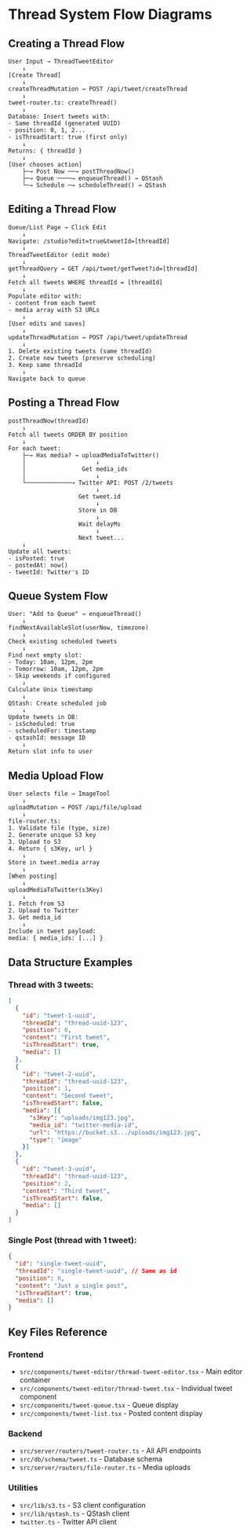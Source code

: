 # Thread System Flow Diagrams

## Creating a Thread Flow

```
User Input → ThreadTweetEditor
    ↓
[Create Thread]
    ↓
createThreadMutation → POST /api/tweet/createThread
    ↓
tweet-router.ts: createThread()
    ↓
Database: Insert tweets with:
- Same threadId (generated UUID)
- position: 0, 1, 2...
- isThreadStart: true (first only)
    ↓
Returns: { threadId }
    ↓
[User chooses action]
    ├─→ Post Now ──→ postThreadNow()
    ├─→ Queue ────→ enqueueThread() → QStash
    └─→ Schedule ─→ scheduleThread() → QStash
```

## Editing a Thread Flow

```
Queue/List Page → Click Edit
    ↓
Navigate: /studio?edit=true&tweetId=[threadId]
    ↓
ThreadTweetEditor (edit mode)
    ↓
getThreadQuery → GET /api/tweet/getTweet?id=[threadId]
    ↓
Fetch all tweets WHERE threadId = [threadId]
    ↓
Populate editor with:
- content from each tweet
- media array with S3 URLs
    ↓
[User edits and saves]
    ↓
updateThreadMutation → POST /api/tweet/updateThread
    ↓
1. Delete existing tweets (same threadId)
2. Create new tweets (preserve scheduling)
3. Keep same threadId
    ↓
Navigate back to queue
```

## Posting a Thread Flow

```
postThreadNow(threadId)
    ↓
Fetch all tweets ORDER BY position
    ↓
For each tweet:
    ├─→ Has media? → uploadMediaToTwitter()
    │                    ↓
    │                Get media_ids
    │                    ↓
    └─────────────→ Twitter API: POST /2/tweets
                         ↓
                    Get tweet.id
                         ↓
                    Store in DB
                         ↓
                    Wait delayMs
                         ↓
                    Next tweet...
    ↓
Update all tweets:
- isPosted: true
- postedAt: now()
- tweetId: Twitter's ID
```

## Queue System Flow

```
User: "Add to Queue" → enqueueThread()
    ↓
findNextAvailableSlot(userNow, timezone)
    ↓
Check existing scheduled tweets
    ↓
Find next empty slot:
- Today: 10am, 12pm, 2pm
- Tomorrow: 10am, 12pm, 2pm
- Skip weekends if configured
    ↓
Calculate Unix timestamp
    ↓
QStash: Create scheduled job
    ↓
Update tweets in DB:
- isScheduled: true
- scheduledFor: timestamp
- qstashId: message ID
    ↓
Return slot info to user
```

## Media Upload Flow

```
User selects file → ImageTool
    ↓
uploadMutation → POST /api/file/upload
    ↓
file-router.ts:
1. Validate file (type, size)
2. Generate unique S3 key
3. Upload to S3
4. Return { s3Key, url }
    ↓
Store in tweet.media array
    ↓
[When posting]
    ↓
uploadMediaToTwitter(s3Key)
    ↓
1. Fetch from S3
2. Upload to Twitter
3. Get media_id
    ↓
Include in tweet payload:
media: { media_ids: [...] }
```

## Data Structure Examples

### Thread with 3 tweets:
```json
[
  {
    "id": "tweet-1-uuid",
    "threadId": "thread-uuid-123",
    "position": 0,
    "content": "First tweet",
    "isThreadStart": true,
    "media": []
  },
  {
    "id": "tweet-2-uuid",
    "threadId": "thread-uuid-123",
    "position": 1,
    "content": "Second tweet",
    "isThreadStart": false,
    "media": [{
      "s3Key": "uploads/img123.jpg",
      "media_id": "twitter-media-id",
      "url": "https://bucket.s3.../uploads/img123.jpg",
      "type": "image"
    }]
  },
  {
    "id": "tweet-3-uuid",
    "threadId": "thread-uuid-123",
    "position": 2,
    "content": "Third tweet",
    "isThreadStart": false,
    "media": []
  }
]
```

### Single Post (thread with 1 tweet):
```json
{
  "id": "single-tweet-uuid",
  "threadId": "single-tweet-uuid", // Same as id
  "position": 0,
  "content": "Just a single post",
  "isThreadStart": true,
  "media": []
}
```

## Key Files Reference

### Frontend
- `src/components/tweet-editor/thread-tweet-editor.tsx` - Main editor container
- `src/components/tweet-editor/thread-tweet.tsx` - Individual tweet component
- `src/components/tweet-queue.tsx` - Queue display
- `src/components/tweet-list.tsx` - Posted content display

### Backend
- `src/server/routers/tweet-router.ts` - All API endpoints
- `src/db/schema/tweet.ts` - Database schema
- `src/server/routers/file-router.ts` - Media uploads

### Utilities
- `src/lib/s3.ts` - S3 client configuration
- `src/lib/qstash.ts` - QStash client
- `twitter.ts` - Twitter API client
